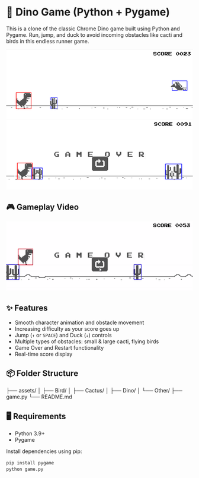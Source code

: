 # 🦖 Dino Game (Python + Pygame)

This is a clone of the classic Chrome Dino game built using Python and Pygame. Run, jump, and duck to avoid incoming obstacles like cacti and birds in this endless runner game.

![Gameplay Screenshot](assets/Other/In_Game_SS.png)
![GameOver Screenshot](assets/Other/Game_Over_SS.png)

## 🎮 Gameplay Video

![Watch Gameplay Video](assets/Other/game.gif)

## ✨ Features

- Smooth character animation and obstacle movement
- Increasing difficulty as your score goes up
- Jump (`↑` or `SPACE`) and Duck (`↓`) controls
- Multiple types of obstacles: small & large cacti, flying birds
- Game Over and Restart functionality
- Real-time score display

## 📦 Folder Structure

├── assets/
│ ├── Bird/
│ ├── Cactus/
│ ├── Dino/
│ └── Other/
├── game.py
└── README.md

## 🖥️ Requirements

- Python 3.9+
- Pygame

Install dependencies using pip:

```bash
pip install pygame
python game.py


